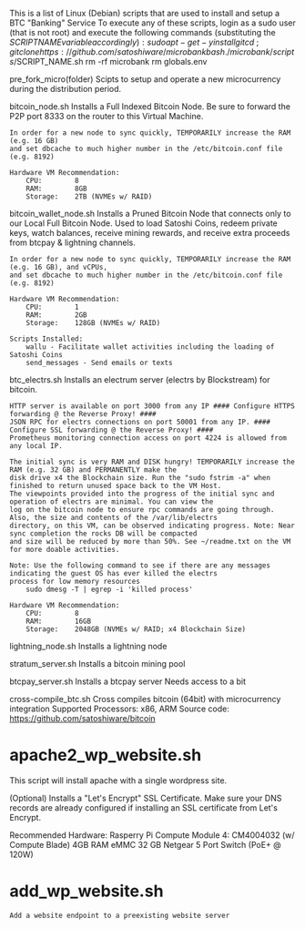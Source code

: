 This is a list of Linux (Debian) scripts that are used to install and setup a BTC "Banking" Service
To execute any of these scripts, login as a sudo user (that is not root) and execute the following commands (substituting the $SCRIPT NAME variable accordingly):
    sudo apt-get -y install git
    cd ~; git clone https://github.com/satoshiware/microbank
    bash ./microbank/scripts/$SCRIPT_NAME.sh
    rm -rf microbank
    rm globals.env

pre_fork_micro(folder)
    Scipts to setup and operate a new microcurrency during the distribution period.

bitcoin_node.sh
    Installs a Full Indexed Bitcoin Node.
    Be sure to forward the P2P port 8333 on the router to this Virtual Machine.

    In order for a new node to sync quickly, TEMPORARILY increase the RAM (e.g. 16 GB)
    and set dbcache to much higher number in the /etc/bitcoin.conf file (e.g. 8192)

    Hardware VM Recommendation:
        CPU:        8
        RAM:        8GB
        Storage:    2TB (NVMEs w/ RAID)

bitcoin_wallet_node.sh
    Installs a Pruned Bitcoin Node that connects only to our Local Full Bitcoin Node.
    Used to load Satoshi Coins, redeem private keys, watch balances, receive mining rewards,
    and receive extra proceeds from btcpay & lightning channels.

    In order for a new node to sync quickly, TEMPORARILY increase the RAM (e.g. 16 GB), and vCPUs,
    and set dbcache to much higher number in the /etc/bitcoin.conf file (e.g. 8192)

    Hardware VM Recommendation:
        CPU:        1
        RAM:        2GB
        Storage:    128GB (NVMEs w/ RAID)

    Scripts Installed:
        wallu - Facilitate wallet activities including the loading of Satoshi Coins
        send_messages - Send emails or texts

btc_electrs.sh
    Installs an electrum server (electrs by Blockstream) for bitcoin.

    HTTP server is available on port 3000 from any IP #### Configure HTTPS forwarding @ the Reverse Proxy! ####
    JSON RPC for electrs connections on port 50001 from any IP. #### Configure SSL forwarding @ the Reverse Proxy! ####
    Prometheus monitoring connection access on port 4224 is allowed from any local IP.

    The initial sync is very RAM and DISK hungry! TEMPORARILY increase the RAM (e.g. 32 GB) and PERMANENTLY make the
    disk drive x4 the Blockchain size. Run the "sudo fstrim -a" when finished to return unused space back to the VM Host.
    The viewpoints provided into the progress of the initial sync and operation of electrs are minimal. You can view the
    log on the bitcoin node to ensure rpc commands are going through. Also, the size and contents of the /var/lib/electrs
    directory, on this VM, can be observed indicating progress. Note: Near sync completion the rocks DB will be compacted
    and size will be reduced by more than 50%. See ~/readme.txt on the VM for more doable activities.

    Note: Use the following command to see if there are any messages indicating the guest OS has ever killed the electrs
    process for low memory resources
        sudo dmesg -T | egrep -i 'killed process'

    Hardware VM Recommendation:
        CPU:        8
        RAM:        16GB
        Storage:    2048GB (NVMEs w/ RAID; x4 Blockchain Size)

lightning_node.sh
    Installs a lightning node

stratum_server.sh
    Installs a bitcoin mining pool

btcpay_server.sh
    Installs a btcpay server
    Needs access to a bit

cross-compile_btc.sh
    Cross compiles bitcoin (64bit) with microcurrency integration
    Supported Processors: x86, ARM
    Source code: https://github.com/satoshiware/bitcoin

# apache2_wp_website.sh
This script will install apache with a single wordpress site.

(Optional) Installs a "Let's Encrypt" SSL Certificate.
Make sure your DNS records are already configured if installing an SSL certificate from Let's Encrypt.

Recommended Hardware:
    Rasperry Pi Compute Module 4: CM4004032 (w/ Compute Blade)
    4GB RAM
    eMMC 32 GB
    Netgear 5 Port Switch (PoE+ @ 120W)

# add_wp_website.sh
    Add a website endpoint to a preexisting website server
